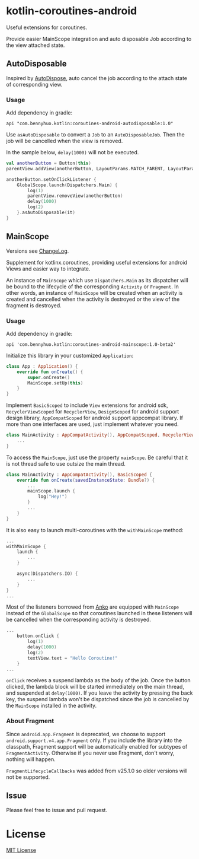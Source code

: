 # kotlin-coroutines-android
Useful extensions for coroutines.

Provide easier MainScope integration and auto disposable Job according to the view attached state.

## AutoDisposable

Inspired by [AutoDispose](https://github.com/uber/autodispose), auto cancel the job according to the attach state of corresponding view.

### Usage

Add dependency in gradle:

```
api "com.bennyhuo.kotlin:coroutines-android-autodisposable:1.0"
```

Use `asAutoDisposable` to convert a `Job` to an `AutoDisposableJob`. Then the job will be cancelled when the view is removed.

In the sample below, `delay(1000)` will not be executed.

```kotlin
val anotherButton = Button(this)
parentView.addView(anotherButton, LayoutParams.MATCH_PARENT, LayoutParams.WRAP_CONTENT)

anotherButton.setOnClickListener {
    GlobalScope.launch(Dispatchers.Main) {
        log(1)
        parentView.removeView(anotherButton)
        delay(1000)
        log(2)
    }.asAutoDisposable(it)
}
```

## MainScope

Versions see [ChangeLog](MainScope/ChangeLog.md).

Supplement for kotlinx.coroutines, providing useful extensions for android Views and easier way to integrate.

An instance of `MainScope` which use `Dispatchers.Main` as its dispatcher will be bound to the lifecycle of the corresponding `Activity` or `Fragment`. In other words, an instance of `MainScope` will be created when an activity is created and cancelled when the activity is destroyed or the view of the fragment is destroyed.

### Usage

Add dependency in gradle:

```
api 'com.bennyhuo.kotlin:coroutines-android-mainscope:1.0-beta2'
```

Initialize this library in your customized `Application`:

```kotlin
class App : Application() {
    override fun onCreate() {
        super.onCreate()
        MainScope.setUp(this)
    }
}
```

Implement `BasicScoped` to include `View` extensions for android sdk, `RecyclerViewScoped` for `RecyclerView`, `DesignScoped`  for android support design library, `AppCompatScoped` for android support appcompat library. If more than one interfaces are used, just implement whatever you need.

```kotlin
class MainActivity : AppCompatActivity(), AppCompatScoped, RecyclerViewScoped {
    ...
}
```

To access the `MainScope`, just use the property `mainScope`. Be careful that it is not thread safe to use outsize the main thread.

```kotlin
class MainActivity : AppCompatActivity(), BasicScoped {
    override fun onCreate(savedInstanceState: Bundle?) {
        ...
        mainScope.launch {
            log("Hey!")
        }
        ...
    }
}
```

It is also easy to launch multi-coroutines with the `withMainScope` method:

```kotlin
...
withMainScope {
    launch {
        ...
    }

    async(Dispatchers.IO) {
        ...
    }
}
...
```

Most of the listeners borrowed from [Anko](https://github.com/kotlin/anko) are equipped with `MainScope` instead of the `GlobalScope` so that coroutines launched in these listeners will be cancelled when the corresponding activity is destroyed.

```kotlin
...
    button.onClick {
        log(1)
        delay(1000)
        log(2)
        textView.text = "Hello Coroutine!"
    }
...
```

`onClick` receives a suspend lambda as the body of the job. Once the button clicked, the lambda block will be started immediately on the main thread, and suspended at `delay(1000)`. If you leave the activity by pressing the back key, the suspend lambda won't be dispatched since the job is cancelled by the `MainScope` installed in the activity.


### About Fragment

Since `android.app.Fragment` is deprecated, we choose to support `android.support.v4.app.Fragment` only. If you include the library into the classpath, Fragment support will be automatically enabled for subtypes of `FragmentActivity`. Otherwise if you never use Fragment, don't worry, nothing will happen.

 `FragmentLifecycleCallbacks` was added from v25.1.0 so older versions will not be supported.

## Issue

Please feel free to issue and pull request.

# License

[MIT License](LICENSE)